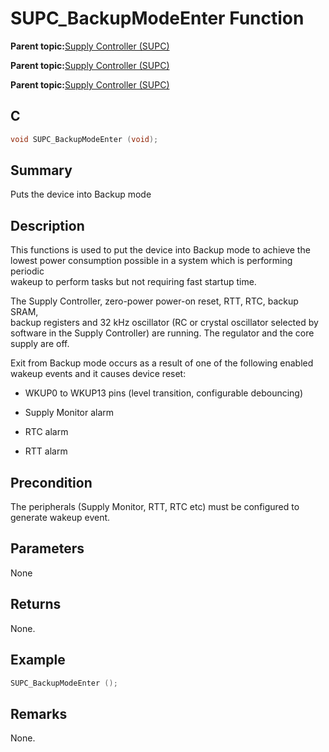 # SUPC\_BackupModeEnter Function

**Parent topic:**[Supply Controller \(SUPC\)](GUID-78E65C62-E36B-4FDE-9E7C-B7E671C321F5.md)

**Parent topic:**[Supply Controller \(SUPC\)](GUID-AAEA9536-A589-47D4-B8D4-9C401B40C9AC.md)

**Parent topic:**[Supply Controller \(SUPC\)](GUID-9BDF339F-E2FE-41C7-96E3-E550DAE91D45.md)

## C

```c
void SUPC_BackupModeEnter (void);
```

## Summary

Puts the device into Backup mode

## Description

This functions is used to put the device into Backup mode to achieve the<br />lowest power consumption possible in a system which is performing periodic<br />wakeup to perform tasks but not requiring fast startup time.

The Supply Controller, zero-power power-on reset, RTT, RTC, backup SRAM,<br />backup registers and 32 kHz oscillator \(RC or crystal oscillator selected by<br />software in the Supply Controller\) are running. The regulator and the core<br />supply are off.

Exit from Backup mode occurs as a result of one of the following enabled<br />wakeup events and it causes device reset:

-   WKUP0 to WKUP13 pins \(level transition, configurable debouncing\)

-   Supply Monitor alarm

-   RTC alarm

-   RTT alarm


## Precondition

The peripherals \(Supply Monitor, RTT, RTC etc\) must be configured to generate wakeup event.

## Parameters

None

## Returns

None.

## Example

```c
SUPC_BackupModeEnter ();
```

## Remarks

None.


